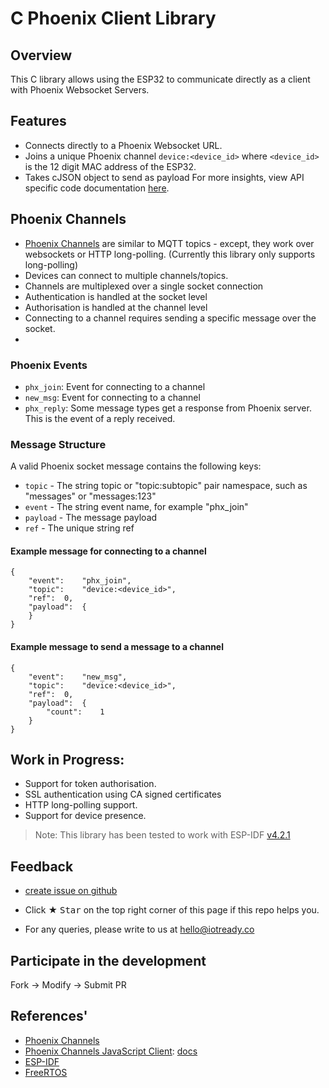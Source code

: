 # C Phoenix Client Library

## Overview

This C library allows using the ESP32 to communicate directly as a client with Phoenix Websocket Servers. 


## Features

- Connects directly to a Phoenix Websocket URL.
- Joins a unique Phoenix channel `device:<device_id>` where `<device_id>` is the 12 digit MAC address of the ESP32.
- Takes cJSON object to send as payload
For more insights, view API specific code documentation [here](./include/phx_client.h).


## Phoenix Channels

- [Phoenix Channels](https://hexdocs.pm/phoenix/channels.html) are similar to MQTT topics - except, they work over websockets or HTTP long-polling. (Currently this library only supports long-polling)
- Devices can connect to multiple channels/topics.
- Channels are multiplexed over a single socket connection
- Authentication is handled at the socket level
- Authorisation is handled at the channel level
- Connecting to a channel requires sending a specific message over the socket.
- 

### Phoenix Events

- `phx_join`: Event for connecting to a channel 
- `new_msg`: Event for connecting to a channel
- `phx_reply`: Some message types get a response from Phoenix server. This is the event of a reply received. 


### Message Structure

A valid Phoenix socket message contains the following keys:
- `topic` - The string topic or "topic:subtopic" pair namespace, such as "messages" or "messages:123"
- `event` - The string event name, for example "phx_join"
- `payload` - The message payload
- `ref` - The unique string ref


#### Example message for connecting to a channel

````
{
	"event":	"phx_join",
	"topic":	"device:<device_id>",
	"ref":	0,
	"payload":	{
	}
}
````

#### Example message to send a message to a channel

````
{
	"event":	"new_msg",
	"topic":	"device:<device_id>",
	"ref":	0,
	"payload":	{
		"count":	1
	}
}
````


## Work in Progress:

- Support for token authorisation.
- SSL authentication using CA signed certificates
- HTTP long-polling support.
- Support for device presence.

> Note: This library has been tested to work with ESP-IDF [v4.2.1](https://github.com/espressif/esp-idf/releases/tag/v4.2.1)


## Feedback

* [create issue on github](https://github.com/IoTReady/esp32_firmware_base/issues/new)

* Click ★ <kbd>Star</kbd> on the top right corner of this page if this repo helps you.

* For any queries, please write to us at hello@iotready.co


## Participate in the development

Fork -> Modify -> Submit PR


## References'
- [Phoenix Channels](https://hexdocs.pm/phoenix/channels.html)
- [Phoenix Channels JavaScript Client](https://github.com/phoenixframework/phoenix/blob/v1.4/assets/js/phoenix.js): [docs](https://hexdocs.pm/phoenix/js/)
- [ESP-IDF](https://docs.espressif.com/projects/esp-idf/en/stable/get-started/index.html)
- [FreeRTOS](https://freertos.org/)
